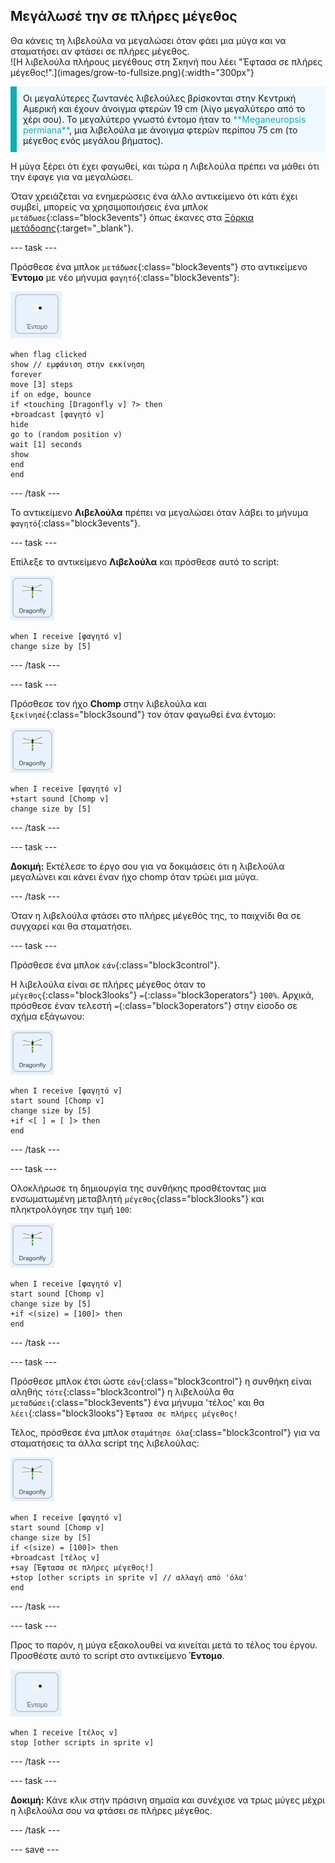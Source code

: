 ## Μεγάλωσέ την σε πλήρες μέγεθος

<div style="display: flex; flex-wrap: wrap">
<div style="flex-basis: 200px; flex-grow: 1; margin-right: 15px;">
Θα κάνεις τη λιβελούλα να μεγαλώσει όταν φάει μια μύγα και να σταματήσει αν φτάσει σε πλήρες μέγεθος.
</div>
<div>
![Η λιβελούλα πλήρους μεγέθους στη Σκηνή που λέει "Έφτασα σε πλήρες μέγεθος!".](images/grow-to-fullsize.png){:width="300px"}
</div>
</div>

<p style="border-left: solid; border-width:10px; border-color: #0faeb0; background-color: aliceblue; padding: 10px;">
Οι μεγαλύτερες ζωντανές λιβελούλες βρίσκονται στην Κεντρική Αμερική και έχουν άνοιγμα φτερών 19 cm (λίγο μεγαλύτερο από το χέρι σου). Το μεγαλύτερο γνωστό έντομο ήταν το <span style="color: #0faeb0">**Meganeuropsis permiana**</span>, μια λιβελούλα με άνοιγμα φτερών περίπου 75 cm (το μέγεθος ενός μεγάλου βήματος).</p>

Η μύγα ξέρει ότι έχει φαγωθεί, και τώρα η Λιβελούλα πρέπει να μάθει ότι την έφαγε για να μεγαλώσει.

Όταν χρειάζεται να ενημερώσεις ένα άλλο αντικείμενο ότι κάτι έχει συμβεί, μπορείς να χρησιμοποιήσεις ένα μπλοκ `μετάδωσε`{:class="block3events"} όπως έκανες στα [Ξόρκια μετάδοσης](https://projects.raspberrypi.org/el-GR/projects/broadcasting-spells){:target="_blank"}.

--- task ---

Πρόσθεσε ένα μπλοκ `μετάδωσε`{:class="block3events"} στο αντικείμενο **Έντομο** με νέο μήνυμα `φαγητό`{:class="block3events"}:

![](images/fly-icon.png)

```blocks3
when flag clicked
show // εμφάνιση στην εκκίνηση
forever
move [3] steps
if on edge, bounce
if <touching [Dragonfly v] ?> then
+broadcast [φαγητό v]
hide
go to (random position v)
wait [1] seconds
show
end
end
```
--- /task ---

Το αντικείμενο **Λιβελούλα** πρέπει να μεγαλώσει όταν λάβει το μήνυμα `φαγητό`{:class="block3events"}.

--- task ---

Επίλεξε το αντικείμενο **Λιβελούλα** και πρόσθεσε αυτό το script:

![](images/dragonfly-icon.png)

```blocks3 
when I receive [φαγητό v]
change size by [5]
```

--- /task ---

--- task ---

Πρόσθεσε τον ήχο **Chomp** στην λιβελούλα και `ξεκίνησέ`{:class="block3sound"} τον όταν φαγωθεί ένα έντομο:

![](images/dragonfly-icon.png)

```blocks3 
when I receive [φαγητό v]
+start sound [Chomp v]
change size by [5]
```
--- /task ---

--- task ---

**Δοκιμή:** Εκτέλεσε το έργο σου για να δοκιμάσεις ότι η λιβελούλα μεγαλώνει και κάνει έναν ήχο chomp όταν τρώει μια μύγα.

--- /task ---

Όταν η λιβελούλα φτάσει στο πλήρες μέγεθός της, το παιχνίδι θα σε συγχαρεί και θα σταματήσει.

--- task ---

Πρόσθεσε ένα μπλοκ `εάν`{:class="block3control"}.

Η λιβελούλα είναι σε πλήρες μέγεθος όταν το `μέγεθος`{:class="block3looks"} `=`{:class="block3operators"} `100%`. Αρχικά, πρόσθεσε έναν τελεστή `=`{:class="block3operators"} στην είσοδο σε σχήμα εξάγωνου:

![](images/dragonfly-icon.png)

```blocks3
when I receive [φαγητό v]
start sound [Chomp v]
change size by [5]
+if <[ ] = [ ]> then
end
```
--- /task ---

--- task ---

Ολοκλήρωσε τη δημιουργία της συνθήκης προσθέτοντας μια ενσωματωμένη μεταβλητή `μέγεθος`{class="block3looks"} και πληκτρολόγησε την τιμή `100`:

![](images/dragonfly-icon.png)

```blocks3
when I receive [φαγητό v]
start sound [Chomp v]
change size by [5]
+if <(size) = [100]> then
end
```
--- /task ---

--- task ---

Πρόσθεσε μπλοκ έτσι ώστε `εάν`{:class="block3control"} η συνθήκη είναι αληθής `τότε`{:class="block3control"} η λιβελούλα θα `μεταδώσει`{:class="block3events"} ένα μήνυμα 'τέλος' και θα `λέει`{:class="block3looks"} `Έφτασα σε πλήρες μέγεθος!`

Τέλος, πρόσθεσε ένα μπλοκ `σταμάτησε όλα`{:class="block3control"} για να σταματήσεις τα άλλα script της λιβελούλας:

![](images/dragonfly-icon.png)

```blocks3
when I receive [φαγητό v]
start sound [Chomp v]
change size by [5]
if <(size) = [100]> then
+broadcast [τέλος v]
+say [Έφτασα σε πλήρες μέγεθος!]
+stop [other scripts in sprite v] // αλλαγή από 'όλα'
end
```
--- /task ---

--- task ---

Προς το παρόν, η μύγα εξακολουθεί να κινείται μετά το τέλος του έργου. Προσθέστε αυτό το script στο αντικείμενο **Έντομο**.

![](images/fly-icon.png)

```blocks3
when I receive [τέλος v]
stop [other scripts in sprite v]
```

--- /task ---

--- task ---

**Δοκιμή:** Κάνε κλικ στην πράσινη σημαία και συνέχισε να τρως μύγες μέχρι η λιβελούλα σου να φτάσει σε πλήρες μέγεθος.

--- /task ---

--- save ---
